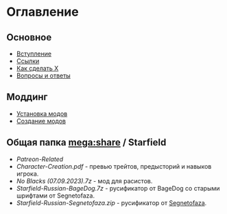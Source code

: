 # Оглавление

## Основное
+ [Вступление](Основное/Вступление.md)
+ [Ссылки](Основное/Ссылки.md)
+ [Как сделать X](Основное/Как-сделать-X.md)
+ [Вопросы и ответы](Основное/Вопросы-ответы.md)

## Моддинг
+ [Установка модов](Моддинг/Установка-модов.md)
+ [Создание модов](Моддинг/Создание-модов.md)

## Общая папка [mega:share](https://link.meridiano-web.com/mega:share) / Starfield
+ *Patreon-Related*
+ *Character-Creation.pdf* - превью трейтов, предысторий и навыков игрока.
+ *No Blacks (07.09.2023).7z* - мод для расистов.
+ *Starfield-Russian-BageDog.7z* - русификатор от BageDog со старыми шрифтами от Segnetofaza.
+ *Starfield-Russian-Segnetofaza.zip* - русификатор от [Segnetofaza](https://boosty.to/segnetofaza).